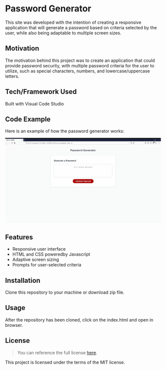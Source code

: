 # Password Generator
This site was developed with the intention of creating a responsive application that will generate a password based on criteria selected by the user, while also being adaptable to multiple screen sizes. 
## Motivation
The motivation behind this project was to create an application that could provide password security, with multiple password criteria for the user to utilize, such as special characters, numbers, and lowercase/uppercase letters. 
## Tech/Framework Used
Built with Visual Code Studio
## Code Example
Here is an example of how the password generator works:

![Password Generator Demo](PasswordGeneratorDemo.gif)

## Features
* Responsive user interface
* HTML and CSS poweredby Javascript
* Adaptive screen sizing
* Prompts for user-selected criteria

## Installation
Clone this repository to your machine or download zip file.

## Usage
After the repository has been cloned, click on the index.html and open in browser. 
## License 
> You can reference the full license [here](https://github.com/Picke1id/idp_horiseon_code_refactor/blob/master/License).

This project is licensed under the terms of the MIT license.
